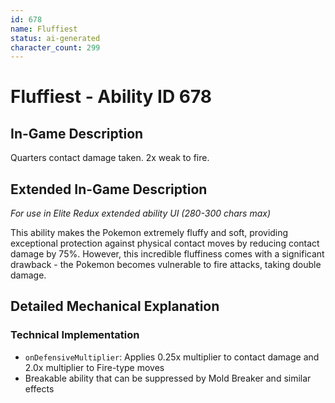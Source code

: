 ```yaml
---
id: 678
name: Fluffiest
status: ai-generated
character_count: 299
---
```


# Fluffiest - Ability ID 678

## In-Game Description
Quarters contact damage taken. 2x weak to fire.

## Extended In-Game Description
*For use in Elite Redux extended ability UI (280-300 chars max)*

This ability makes the Pokemon extremely fluffy and soft, providing exceptional protection against physical contact moves by reducing contact damage by 75%. However, this incredible fluffiness comes with a significant drawback - the Pokemon becomes vulnerable to fire attacks, taking double damage.

## Detailed Mechanical Explanation

### Technical Implementation
- `onDefensiveMultiplier`: Applies 0.25x multiplier to contact damage and 2.0x multiplier to Fire-type moves
- Breakable ability that can be suppressed by Mold Breaker and similar effects